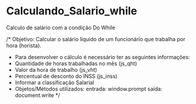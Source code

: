 # Calculando_Salario_while
Calculo de salário com a condição Do While

/* Objetivo: Calcular o salário líquido de um funcionário que trabalha por hora (horista).
- Para desenvolver o cálculo é necessário ter as seguintes informações:
- Quantidade de horas trabalhadas no mês (js_qht)
- Valor da hora de trabalho (js_vht)
- Percentual de desconto do INSS (js_inss)
- Informar a classificação Salarial
- Objetos/Métodos utilizados:
 entrada: window.prompt
 saída: document.write
*/
